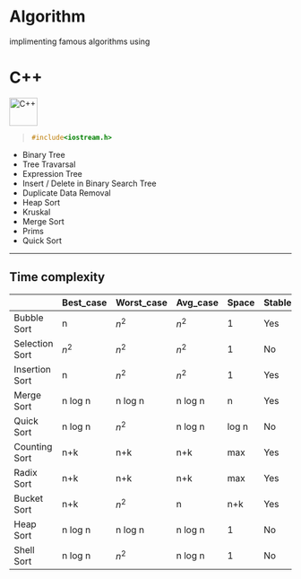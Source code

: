 # Algorithm

implimenting famous algorithms using 

# C++

<div >
<img src="https://cdn.jsdelivr.net/gh/devicons/devicon@latest/icons/cplusplus/cplusplus-original.svg" height="50px" alt=C++ />
          
</div>



> ``` c++
> #include<iostream.h>
> ```

- Binary Tree
- Tree Travarsal
- Expression Tree
- Insert / Delete in Binary Search Tree
- Duplicate Data Removal 
- Heap Sort
- Kruskal 
- Merge Sort
- Prims 
- Quick Sort

___

## Time complexity

|                 |Best_case|Worst_case|Avg_case|Space |Stable |
|-                |-        |-         |-       |-     |-      |
|Bubble Sort      |n        |$n^2$     |$n^2$   |1     |Yes    |
|Selection Sort   |$n^2$    |$n^2$     |$n^2$   |1     |No     |
|Insertion Sort   |n        |$n^2$     |$n^2$   |1     |Yes    |
|Merge Sort       |n log n  |n log n   |n log n |n     |Yes    |
|Quick Sort       |n log n  |$n^2$     |n log n |log n |No     |
|Counting Sort    |n+k      |n+k       |n+k     |max   |Yes    |
|Radix Sort       |n+k      |n+k       |n+k     |max   |Yes    | 
|Bucket Sort      |n+k      |$n^2$     |n       |n+k   |Yes    |
|Heap Sort        |n log n  |n log n   |n log n |1     |No     |
|Shell Sort       |n log n  |$n^2$     |n log n |1     |No     | 
